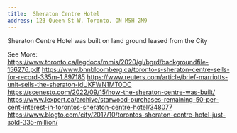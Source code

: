 ```yaml
---
title:  Sheraton Centre Hotel
address: 123 Queen St W, Toronto, ON M5H 2M9
---
```


Sheraton Centre Hotel was built on land ground leased from the City

See More:
https://www.toronto.ca/legdocs/mmis/2020/gl/bgrd/backgroundfile-156276.pdf
https://www.bnnbloomberg.ca/toronto-s-sheraton-centre-sells-for-record-335m-1.897185
https://www.reuters.com/article/brief-marriotts-unit-sells-the-sheraton-idUKFWN1MT0OC
https://scenesto.com/2022/09/15/how-the-sheraton-centre-was-built/
https://www.lexpert.ca/archive/starwood-purchases-remaining-50-per-cent-interest-in-torontos-sheraton-centre-hotel/348077
https://www.blogto.com/city/2017/10/torontos-sheraton-centre-hotel-just-sold-335-million/
